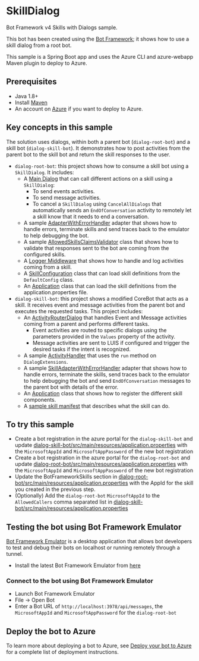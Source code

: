 # SkillDialog

Bot Framework v4 Skills with Dialogs sample.

This bot has been created using the [Bot Framework](https://dev.botframework.com); it shows how to use a skill dialog from a root bot.

This sample is a Spring Boot app and uses the Azure CLI and azure-webapp Maven plugin to deploy to Azure.

## Prerequisites

- Java 1.8+
- Install [Maven](https://maven.apache.org/)
- An account on [Azure](https://azure.microsoft.com) if you want to deploy to Azure.

## Key concepts in this sample

The solution uses dialogs, within both a parent bot (`dialog-root-bot`) and a skill bot (`dialog-skill-bot`).
It demonstrates how to post activities from the parent bot to the skill bot and return the skill responses to the user.

- `dialog-root-bot`: this project shows how to consume a skill bot using a `SkillDialog`. It includes:
  - A [Main Dialog](dialog-root-bot/src/main/java/com/microsoft/bot/sample/dialogrootbot/dialogs/MainDialog.java) that can call different actions on a skill using a `SkillDialog`:
    - To send events activities.
    - To send message activities.
    - To cancel a `SkillDialog` using `CancelAllDialogs` that automatically sends an `EndOfConversation` activity to remotely let a skill know that it needs to end a conversation.
  - A sample [AdapterWithErrorHandler](dialog-root-bot/src/main/java/com/microsoft/bot/sample/dialogrootbot/AdapterWithErrorHandler.java) adapter that shows how to handle errors, terminate skills and send traces back to the emulator to help debugging the bot.
  - A sample [AllowedSkillsClaimsValidator](dialog-root-bot/src/main/java/com/microsoft/bot/sample/dialogrootbot/authentication/AllowedSkillsClaimsValidator.java) class that shows how to validate that responses sent to the bot are coming from the configured skills.
  - A [Logger Middleware](dialog-root-bot/src/main/java/com/microsoft/bot/sample/dialogrootbot/middleware/LoggerMiddleware.java) that shows how to handle and log activities coming from a skill.
  - A [SkillConfiguration](dialog-root-bot/src/main/resources/application.properties) class that can load skill definitions from the `DefaultConfig` class.
  - An [Application](dialog-root-bot/src/main/java/com/microsoft/bot/sample/dialogrootbot/Application.java) class that can load the skill definitions from the application.properties file.
- `dialog-skill-bot`: this project shows a modified CoreBot that acts as a skill. It receives event and message activities from the parent bot and executes the requested tasks. This project includes:
  - An [ActivityRouterDialog](dialog-skill-bot/src/main/java/com/microsoft/bot/sample/dialogskillbot/dialogs/ActivityRouterDialog.java) that handles Event and Message activities coming from a parent and performs different tasks.
    - Event activities are routed to specific dialogs using the parameters provided in the `Values` property of the activity.
    - Message activities are sent to LUIS if configured and trigger the desired tasks if the intent is recognized.
  - A sample [ActivityHandler](dialog-skill-bot/src/main/java/com/microsoft/bot/sample/dialogskillbot/bots/SkillBot.java) that uses the `run` method on `DialogExtensions`.
  - A sample [SkillAdapterWithErrorHandler](dialog-skill-bot/src/main/java/com/microsoft/bot/sample/dialogskillbot/SkillAdapterWithErrorHandler.java) adapter that shows how to handle errors, terminate the skills, send traces back to the emulator to help debugging the bot and send `EndOfConversation` messages to the parent bot with details of the error.
  - An [Application](dialog-skill-bot/src/main/java/com/microsoft/bot/sample/dialogskillbot/Application.java) class that shows how to register the different skill components.
  - A [sample skill manifest](dialog-skill-bot/src/main/webapp/manifest/echoskillbot-manifest-1.0.json) that describes what the skill can do.

## To try this sample
- Create a bot registration in the azure portal for the `dialog-skill-bot` and update [dialog-skill-bot/src/main/resources/application.properties](dialog-skill-bot/src/main/resources/application.properties) with the `MicrosoftAppId` and `MicrosoftAppPassword` of the new bot registration
- Create a bot registration in the azure portal for the `dialog-root-bot` and update [dialog-root-bot/src/main/resources/application.properties](dialog-root-bot/src/main/resources/application.properties) with the `MicrosoftAppId` and `MicrosoftAppPassword` of the new bot registration
- Update the BotFrameworkSkills section in [dialog-root-bot/src/main/resources/application.properties](dialog-root-bot/src/main/resources/application.properties) with the AppId for the skill you created in the previous step.
- (Optionally) Add the `dialog-root-bot` `MicrosoftAppId` to the `AllowedCallers` comma separated list in [dialog-skill-bot/src/main/resources/application.properties](dialog-skill-bot/src/main/resources/application.properties)

## Testing the bot using Bot Framework Emulator

[Bot Framework Emulator](https://github.com/microsoft/botframework-emulator) is a desktop application that allows bot developers to test and debug their bots on localhost or running remotely through a tunnel.

- Install the latest Bot Framework Emulator from [here](https://github.com/Microsoft/BotFramework-Emulator/releases)

### Connect to the bot using Bot Framework Emulator
- Launch Bot Framework Emulator
- File -> Open Bot
- Enter a Bot URL of `http://localhost:3978/api/messages`, the `MicrosoftAppId` and `MicrosoftAppPassword` for the `dialog-root-bot`

## Deploy the bot to Azure

To learn more about deploying a bot to Azure, see [Deploy your bot to Azure](https://aka.ms/azuredeployment) for a complete list of deployment instructions.
